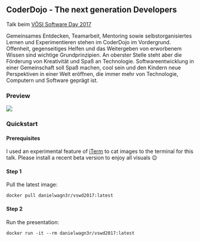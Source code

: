 ## CoderDojo - The next generation Developers

Talk beim [VÖSI Software Day 2017](http://softwareday.voesi.or.at/) 

Gemeinsames Entdecken, Teamarbeit, Mentoring sowie selbstorganisiertes Lernen und Experimentieren stehen im CoderDojo im Vordergrund. Offenheit, gegenseitiges Helfen und das Weitergeben von erworbenem Wissen sind wichtige Grundprinzipien. An oberster Stelle steht aber die Förderung von Kreativität und Spaß an Technologie. Softwareentwicklung in einer Gemeinschaft soll Spaß machen, cool sein und den Kindern neue Perspektiven in einer Welt eröffnen, die immer mehr von Technologie, Computern und Software geprägt ist.


### Preview

![](preview.gif)

### Quickstart

#### Prerequisites

I used an experimental feature of [iTerm](https://www.iterm2.com/) to cat images to the terminal for this talk. Please install a recent beta version to enjoy all visuals :wink:

#### Step 1

Pull the latest image:

```
docker pull danielwagn3r/vswd2017:latest
```

#### Step 2

Run the presentation:

```
docker run -it --rm danielwagn3r/vswd2017:latest
```